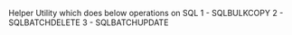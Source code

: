 Helper Utility which does below operations on SQL 
1 - SQLBULKCOPY 
2 - SQLBATCHDELETE
3 - SQLBATCHUPDATE
